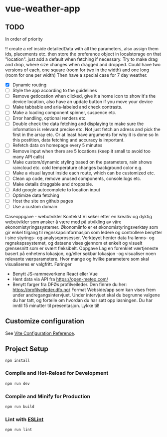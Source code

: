 # vue-weather-app

## TODO
In order of priority

!! create a ref inside detailedData with all the parameters, also assign them ids, placements etc. then store the preferance
object in localstorage on that "location". just add a default when fetching if necessary.
Try to make drag and drop, where size changes when dragged and dropped.
Could have two versions of each, one square (room for two in the width) and one long (room for one per width)
Then have a special case for 7 day weather.

- [x] Dynamic routing
- [ ] Style the app according to the guidelines
- [ ] Remove getlocation when clicked, give it a home icon to show it's the device location, also have an update button if you move your device
- [ ] Make tabbable and aria-labeled and check contrasts.
- [ ] Make a loading component spinner, suspence etc.
- [ ] Error handling, optional renders etc.
- [ ] Double check the data fetching and displaying to make sure the information is relevant precise etc.
    Not just fetch an adress and pick the first in the array etc. Or at least have arguments for why it is done so
    In this postition, data fetching and accuracy is important.
- [ ] Refetch data on homepage every 5 minutes
- [ ] Remove input when there are 5 locations (keep it small to avoid too many API calls)
- [ ] Make custom/dynamic styling based on the parameters, rain shows raincloud etc. cold temperature changes background color e.g.
- [ ] Make a visual layout inside each route, which can be customized etc.
- [ ] Clean up code, remove unused components, console.logs etc.
- [ ] Make details draggable and droppable.
- [ ] Add google autocomplete to location input
- [ ] Optimize data fetching
- [ ] Host the site on github pages
- [ ] Use a custom domain

Caseoppgave - webutvikler
Kontekst
Vi søker etter en kreativ og dyktig webutvikler som ønsker å
være med på utvikling av våre økonomistyringssystemer.
Økonomiinfo er et økonomistyringsverktøy som gir enkel 
tilgang til regnskapsinformasjon som ledere og controllere
benytter i sine styrings- og analyseprosesser. Verktøyet henter
data fra lønns- og regnskapssystemet, og dataene vises
gjennom et enkelt og visuelt grensesnitt som er svært
fleksibelt.
Oppgave
Lag en forenklet værtjeneste basert på enhetens lokasjon,
og/eller søkbar lokasjon -og visualiser noen relevante
værparametere. Hvor mange og hvilke parametere som skal
visualiseres er valgfritt.
Føringer
- Benytt JS-rammeverkene React eller Vue
- Hent data via API fra https://open-meteo.com/
- Benytt farger fra DFØs profilveileder. Den finnre du her:
    https://profilveileder.dfo.no/
Format
Webside/app som kan vises frem under andregangsintervjuet.
Under intervjuet skal du begrunne valgene du har tatt, og
fortelle om hvordan du har satt opp løsningen.
Du har inntil 15 minutter til presentasjon.
Lykke til!


## Customize configuration

See [Vite Configuration Reference](https://vitejs.dev/config/).

## Project Setup

```sh
npm install
```

### Compile and Hot-Reload for Development

```sh
npm run dev
```

### Compile and Minify for Production

```sh
npm run build
```

### Lint with [ESLint](https://eslint.org/)

```sh
npm run lint
```
